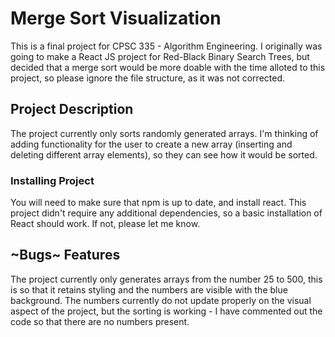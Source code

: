 # Merge Sort Visualization
This is a final project for CPSC 335 - Algorithm Engineering.  I originally was going to make a React JS project for Red-Black Binary Search Trees, but decided that a merge sort would be more doable with the time alloted to this project, so please ignore the file structure, as it was not corrected.


## Project Description
The project currently only sorts randomly generated arrays.  I'm thinking of adding functionality for the user to create a new array (inserting and deleting different array elements), so they can see how it would be sorted.

### Installing Project
You will need to make sure that npm is up to date, and install react. This project didn't require any additional dependencies, so a basic installation of React should work.  If not, please let me know.

## ~Bugs~  Features
The project currently only generates arrays from the number 25 to 500, this is so that it retains styling and the numbers are visible with the blue background.
The numbers currently do not update properly on the visual aspect of the project, but the sorting is working - I have commented out the code so that there are no numbers present.
